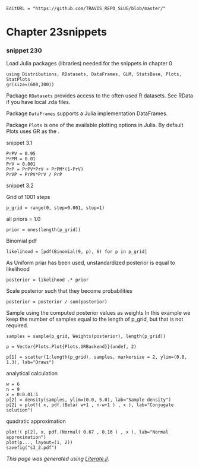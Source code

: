 ```@meta
EditURL = "https://github.com/TRAVIS_REPO_SLUG/blob/master/"
```

# Chapter 23snippets

### snippet 230

Load Julia packages (libraries) needed  for the snippets in chapter 0

```@example snippets03.1
using Distributions, RDatasets, DataFrames, GLM, StatsBase, Plots, StatPlots
gr(size=(600,300))
```

Package `RDatasets` provides access to the often used R datasets.
See RData if you have local .rda files.

Package `DataFrames` supports a Julia implementation DataFrames.

Package `Plots` is one of the available plotting options in Julia.
By default Plots uses GR as the .

snippet 3.1

```@example snippets03.1
PrPV = 0.95
PrPM = 0.01
PrV = 0.001
PrP = PrPV*PrV + PrPM*(1-PrV)
PrVP = PrPV*PrV / PrP
```

snippet 3.2

Grid of 1001 steps

```@example snippets03.1
p_grid = range(0, step=0.001, stop=1)
```

all priors = 1.0

```@example snippets03.1
prior = ones(length(p_grid))
```

Binomial pdf

```@example snippets03.1
likelihood = [pdf(Binomial(9, p), 6) for p in p_grid]
```

As Uniform priar has been used, unstandardized posterior is equal to likelihood

```@example snippets03.1
posterior = likelihood .* prior
```

Scale posterior such that they become probabilities

```@example snippets03.1
posterior = posterior / sum(posterior)
```

Sample using the computed posterior values as weights
In this example we keep the number of samples equal to the length of p_grid,
but that is not required.

```@example snippets03.1
samples = sample(p_grid, Weights(posterior), length(p_grid))

p = Vector{Plots.Plot{Plots.GRBackend}}(undef, 2)

p[1] = scatter(1:length(p_grid), samples, markersize = 2, ylim=(0.0, 1.3), lab="Draws")
```

analytical calculation

```@example snippets03.1
w = 6
n = 9
x = 0:0.01:1
p[2] = density(samples, ylim=(0.0, 5.0), lab="Sample density")
p[2] = plot!( x, pdf.(Beta( w+1 , n-w+1 ) , x ), lab="Conjugate solution")
```

quadratic approximation

```@example snippets03.1
plot!( p[2], x, pdf.(Normal( 0.67 , 0.16 ) , x ), lab="Normal approximation")
plot(p..., layout=(1, 2))
savefig("s3_2.pdf")
```

*This page was generated using [Literate.jl](https://github.com/fredrikekre/Literate.jl).*

